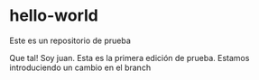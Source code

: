 # hello-world
Este es un repositorio de prueba


Que tal! Soy juan. Esta es la primera edición de prueba. Estamos introduciendo un cambio en el branch
